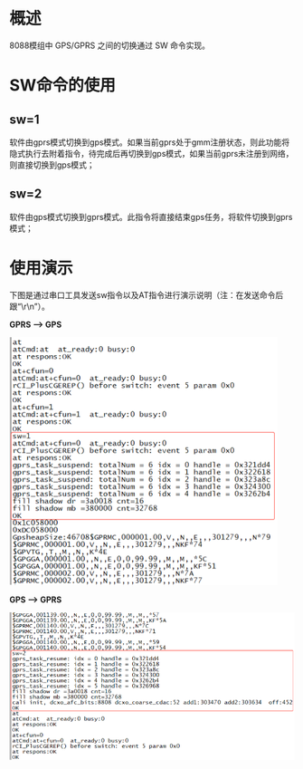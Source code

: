 # 概述

8088模组中 GPS/GPRS 之间的切换通过 SW 命令实现。

# SW命令的使用

## sw=1

软件由gprs模式切换到gps模式。如果当前gprs处于gmm注册状态，则此功能将隐式执行去附着指令，待完成后再切换到gps模式，如果当前gprs未注册到网络，则直接切换到gps模式；

## sw=2

软件由gps模式切换到gprs模式。此指令将直接结束gps任务，将软件切换到gprs模式；

# 使用演示

下图是通过串口工具发送sw指令以及AT指令进行演示说明（注：在发送命令后跟“\r\n”）。

**GPRS —> GPS**

<img src=".\png\GPRS-GPS.png" style="zoom:80%;" />  

**GPS —> GPRS**

<img src=".\png\GPS-GPRS.png" style="zoom:80%;" />  

